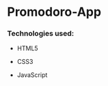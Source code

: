 # Promodoro-App

### Technologies used:

<ul>
  <li>
    <p>HTML5
  </li>
  
  <li>
    <p>CSS3
  </li>
  
  <li>
    <p>JavaScript
  </li>
</ul>
